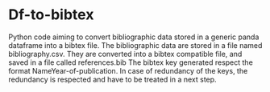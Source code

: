 # Df-to-bibtex
Python code aiming to convert bibliographic data stored in a generic panda dataframe into a bibtex file.
The bibliographic data are stored in a file named bibliography.csv.
They are converted into a bibtex compatible file, and saved in a file called references.bib
The bibtex key generated respect the format NameYear-of-publication. In case of redundancy of the keys, the redundancy is respected and have to be treated in a next step.
